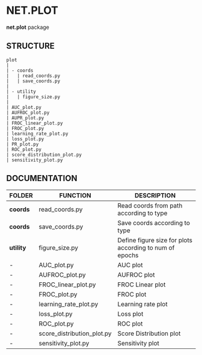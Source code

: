 # NET.PLOT
**net.plot** package

## STRUCTURE

    plot
    |
    | - coords
    |   | read_coords.py
    |   | save_coords.py
    |
    | - utility
    |   | figure_size.py
    |
    | AUC_plot.py
    | AUFROC_plot.py
    | AUPR_plot.py
    | FROC_linear_plot.py
    | FROC_plot.py
    | learning_rate_plot.py
    | loss_plot.py
    | PR_plot.py
    | ROC_plot.py
    | score_distribution_plot.py
    | sensitivity_plot.py

## DOCUMENTATION

| FOLDER      | FUNCTION                   | DESCRIPTION                                             |
|-------------|----------------------------|---------------------------------------------------------|
| **coords**  | read_coords.py             | Read coords from path according to type                 |
| **coords**  | save_coords.py             | Save coords according to type                           |
| **utility** | figure_size.py             | Define figure size for plots according to num of epochs |
| -           | AUC_plot.py                | AUC plot                                                |
| -           | AUFROC_plot.py             | AUFROC plot                                             |
| -           | FROC_linear_plot.py        | FROC Linear plot                                        |
| -           | FROC_plot.py               | FROC plot                                               |
| -           | learning_rate_plot.py      | Learning rate plot                                      |
| -           | loss_plot.py               | Loss plot                                               |
| -           | ROC_plot.py                | ROC plot                                                |
| -           | score_distribution_plot.py | Score Distribution plot                                 |
| -           | sensitivity_plot.py        | Sensitivity plot                                        |
